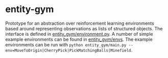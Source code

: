 # entity-gym

Prototype for an abstraction over reinforcement learning environments based around representing observations as lists of structured objects.
The interface is defined in [entity_gym/environment.py](https://github.com/cswinter/entity-gym/blob/main/entity_gym/environment.py).
A number of simple example environments can be found in [entity_gym/envs](https://github.com/cswinter/entity-gym/tree/main/entity_gym/envs).
The example environments can be run with `python entity_gym/main.py --env=MoveToOrigin|CherryPick|PickMatchingBalls|Minefield`.
